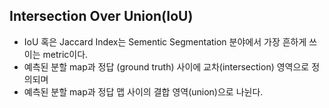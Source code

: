 

## Intersection Over Union(IoU) 
- IoU 혹은 Jaccard Index는 Sementic Segmentation 분야에서 가장 흔하게 쓰이는 metric이다.
- 예측된 분할 map과 정답 (ground truth) 사이에 교차(intersection) 영역으로 정의되며
- 예측된 분할 map과 정답 맵 사이의 결합 영역(union)으로 나뉜다. 



